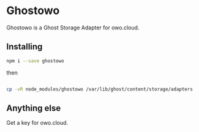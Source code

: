 # Ghostowo

Ghostowo is a Ghost Storage Adapter for owo.cloud.

## Installing

```bash
npm i --save ghostowo
```

then

```bash

cp -vR node_modules/ghostowo /var/lib/ghost/content/storage/adapters

```

## Anything else

Get a key for owo.cloud.